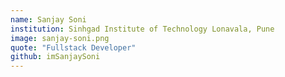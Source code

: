 ```yaml
---
name: Sanjay Soni
institution: Sinhgad Institute of Technology Lonavala, Pune
image: sanjay-soni.png
quote: "Fullstack Developer"
github: imSanjaySoni
---
```

